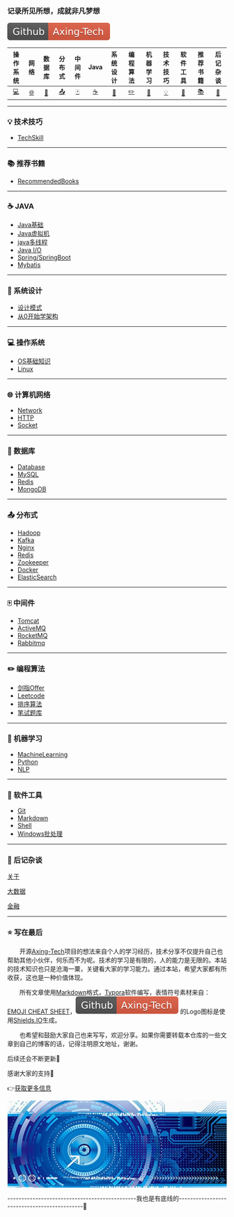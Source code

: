 ### 记录所见所想，成就非凡梦想 

[![](images/Github-Axing--Tech-red.svg)](https://github.com/pixx1225/Axing-Tech)



|操作系统|网络|数据库|分布式|中间件|Java|系统设计|编程算法|机器学习|技术技巧|软件工具|推荐书籍|后记杂谈|
| :------------------------: | :------------------------------: | :--------------------: | :----------------------------------: | :--------------------------------------: | :----------------------: | :----------------------: | :----------------------------------: | :------------------: | :--------------------------: | :--------------------------: | :--------------------------: | :--------------------------: |
| [:computer:](#computer-操作系统) | [:globe_with_meridians:](#globe_with_meridians-计算机网络) |  [:floppy_disk:](#floppy_disk-数据库) | [:outbox_tray:](#outbox_tray-分布式) | [:mahjong:](#mahjong-中间件) | [:coffee:](#coffee-JAVA) | [:art:](#art-系统设计)| [:pencil2:](#pencil2-编程算法) | [:watermelon:](#watermelon-机器学习) | [:bulb:](#bulb-技术技巧) | [:wrench:](#wrench-软件工具) | [:books:](#books-推荐书籍) | [:memo:](#memo-后记杂谈) |

---

### :bulb: 技术技巧

- [TechSkill](TechSkill.md)

---

### :books: 推荐书籍

- [RecommendedBooks](RecommendedBooks.md)

---

### :coffee: JAVA

- [Java基础](java/Java基础.md)
- [Java虚拟机](java/Java虚拟机.md)
- [java多线程](java/MultiThread.md)
- [Java I/O](java/JavaIO.md)
- [Spring/SpringBoot](java/Spring.md)
- [Mybatis](java/Mybatis.md)

---

### :art: 系统设计

- [设计模式](systems-design/DesignPattern.md)
- [从0开始学架构](systems-design/从0开始学架构.md)

---

### :computer: 操作系统

- [OS基础知识](os/OS.md)
- [Linux](os/Linux.md)

---

### :globe_with_meridians: 计算机网络

- [Network](network/Network.md)
- [HTTP](network/HTTP.md)
- [Socket](network/Socket.md)

---

### :floppy_disk: 数据库

- [Database](database/Database.md)
- [MySQL](database/MySQL.md)
- [Redis](database/Redis.md)
- [MongoDB](database/MongoDB.md)

---
### :outbox_tray: 分布式
- [Hadoop](distributed/Hadoop.md)
- [Kafka](distributed/Kafka.md)
- [Nginx](distributed/Nginx.md)
- [Redis](distributed/Redis.md)
- [Zookeeper](distributed/Zookeeper.md)
- [Docker](distributed/Docker.md)
- [ElasticSearch](distributed/ElasticSearch.md)

---

### :mahjong: 中间件

- [Tomcat](middleware/Tomcat.md)
- [ActiveMQ](middleware/ActiveMQ.md)
- [RocketMQ](middleware/RocketMQ.md)
- [Rabbitmq](middleware/Rabbitmq.md)

---
### :pencil2: 编程算法

- [剑指Offer](algorithm/剑指Offer.md)
- [Leetcode](algorithm/Leetcode.md)
- [排序算法](algorithm/排序算法.md)
- [笔试题库](algorithm/笔试题库.md)

---

### :watermelon: 机器学习

- [MachineLearning](machine-learning/MachineLearning.md)
- [Python](machine-learning/Python.md)
- [NLP](machine-learning/NLP.md)

---

### :wrench: 软件工具

- [Git](tools/Git.md)
- [Markdown](tools/Markdown.md)
- [Shell](tools/Shell.md)
- [Windows批处理](tools/Win批处理.md)

---

### :memo: 后记杂谈

[关于](more/About.md)

[大数据](https://github.com/heibaiying/BigData-Notes)

[金融](more/Finance.md)



---

### :star: 写在最后

&emsp;&emsp;开源<u>Axing-Tech</u>项目的想法来自个人的学习经历，技术分享不仅提升自己也帮助其他小伙伴，何乐而不为呢。技术的学习是有限的，人的能力是无限的。本站的技术知识也只是沧海一粟，关键看大家的学习能力。通过本站，希望大家都有所收获，这也是一种价值体现。

&emsp;&emsp;所有文章使用[Markdown](tools/Markdown.md)格式，[Typora](https://www.typora.io/)软件编写，表情符号素材来自：[EMOJI CHEAT SHEET](https://www.webpagefx.com/tools/emoji-cheat-sheet/)，![](images/Github-Axing--Tech-red.svg) 的Logo图标是使用[Shields.IO](https://shields.io/)生成。

&emsp;&emsp;也希望和鼓励大家自己也来写写，欢迎分享。如果你需要转载本仓库的一些文章到自己的博客的话，记得注明原文地址，谢谢。

后续还会不断更新:rocket:

感谢大家的支持:pray:

:point_right:[获取更多信息](www.baidu.com)

<div align=center>
    <img src="images/Tech.png" width="600" height="200" align="center"/>
</div>




----------------------------------------------我也是有底线的--------------------------------------------🔫